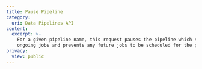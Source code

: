 ```yaml
---
title: Pause Pipeline
category:
  uri: Data Pipelines API
content:
  excerpt: >-
    For a given pipeline name, this request pauses the pipeline which stops the
    ongoing jobs and prevents any future jobs to be scheduled for the pipeline
privacy:
  view: public
---
```


